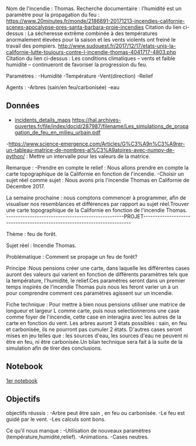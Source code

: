 Nom de l'incendie : Thomas.
Recherche documentaire : l'humidité est un paramètre pour la propagation du feu : https://www.20minutes.fr/monde/2186891-20171213-incendies-californie-scenes-apocalypse-pres-santa-barbara-proie-incendies
Citation du lien ci-dessus :  La sécheresse extrême combinée à des températures anormalement élevées pour la saison et les vents violents ont freiné le travail des pompiers.
http://www.sudouest.fr/2017/12/17/etats-unis-la-californie-lutte-toujours-contre-l-incendie-thomas-4041717-4803.php
Citation du lien ci-dessus :  Les conditions climatiques – vents et faible humidité – continueront de favoriser la progression du feu.


Paramètres : 
-Humidité
-Température
-Vent(direction)
-Relief


Agents : 
-Arbres (sain/en feu/carbonisée)
-eau


## Données
- [incidents_details_maps](http://cdfdata.fire.ca.gov/incidents/incidents_details_maps?incident_id=1922)
https://hal.archives-ouvertes.fr/file/index/docid/287987/filename/Les_simulations_de_propagation_de_feu_en_milieu_urbain.pdf

-https://www.science-emergence.com/Articles/G%C3%A9n%C3%A9rer-un-tableau-matrice-de-nombres-al%C3%A9atoires-avec-numpy-de-python/ : Mettre un intervalle pour les valeurs de la matrice.


Remarque : -Prendre en compte le relief : Nous allons prendre en compte la carte topographique de la Californie en fonction de l'incendie.
-Choisir un sujet réel comme sujet : Nous avons pris l'incendie Thomas en Californie de Décembre 2017.

La semaine prochaine : nous comptons commencer à programmer, afin de visualiser nos resemblances et différences par rapport au sujet réel.Trouver une carte topographique de la Californie en fonction de l'incendie Thomas.
--------------------------------------------------PROJET-------------------------------------------------------------------------

Thème : feu de forêt.

Sujet réel : Incendie Thomas.

Problématique : Comment se propage un feu de forêt?

Principe :Nous pensions créer une carte, dans laquelle les différentes cases auront des valeurs qui varient en fonction de différents paramètres tels que la température, l'humidité, le relief.Ces paramètres seront dans un premier temps inspirés de l'incendie Thomas puis nous les feront varier un à un pour comprendre comment ces paramètres agissent sur un incendie.

Fiche technique : Pour mettre à bien nous pensions utiliser une matrice de longueur et largeur L comme carte, puis nous selectionnerons une case comme foyer de l'incendie, cette case en interagira avec les autres de la carte en fonction du vent. Les arbres auront 3 états possibles : sain, en feu et carbonisée, ils ne pourront pas cumuler 2 états. D'autres cases seront mises en jeu telles que : les sources d'eau, les sources d'eau ne peuvent ni être en feu, ni être carbonisée.Un bilan technique sera fait à la suite de la simulation afin de tirer des conclusions.


## Notebook

[1er notebook](https://github.com/are-dynamic-2018/Projet-feu-de-foret/blob/master/Projet.ipynb)


## Objectifs
objectifs réussis : -Arbre peut être sain , en feu ou carbonisée.
                  -Le feu est guidé par le vent.
                  -Les calculs sont bons.




Ce qu'il nous manque : -Utilisation de nouveaux paramètres (température,humidité,relief).
                       -Animations.
                       -Cases neutres.

